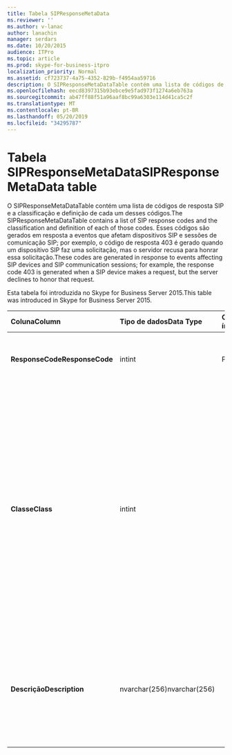 ```yaml
---
title: Tabela SIPResponseMetaData
ms.reviewer: ''
ms.author: v-lanac
author: lanachin
manager: serdars
ms.date: 10/20/2015
audience: ITPro
ms.topic: article
ms.prod: skype-for-business-itpro
localization_priority: Normal
ms.assetid: cf723737-4a75-4352-829b-f4954aa59716
description: O SIPResponseMetaDataTable contém uma lista de códigos de resposta SIP e a classificação e definição de cada um desses códigos. Esses códigos são gerados em resposta a eventos que afetam dispositivos SIP e sessões de comunicação SIP; por exemplo, o código de resposta 403 é gerado quando um dispositivo SIP faz uma solicitação, mas o servidor recusa para honrar essa solicitação.
ms.openlocfilehash: eecd8397315b93ebce9e5fad973f1274a6eb763a
ms.sourcegitcommit: ab47ff88f51a96aaf8bc99a6303e114d41ca5c2f
ms.translationtype: MT
ms.contentlocale: pt-BR
ms.lasthandoff: 05/20/2019
ms.locfileid: "34295787"
---
```

# <a name="sipresponsemetadata-table"></a><span data-ttu-id="80111-104">Tabela SIPResponseMetaData</span><span class="sxs-lookup"><span data-stu-id="80111-104">SIPResponseMetaData table</span></span>
 
<span data-ttu-id="80111-105">O SIPResponseMetaDataTable contém uma lista de códigos de resposta SIP e a classificação e definição de cada um desses códigos.</span><span class="sxs-lookup"><span data-stu-id="80111-105">The SIPResponseMetaDataTable contains a list of SIP response codes and the classification and definition of each of those codes.</span></span> <span data-ttu-id="80111-106">Esses códigos são gerados em resposta a eventos que afetam dispositivos SIP e sessões de comunicação SIP; por exemplo, o código de resposta 403 é gerado quando um dispositivo SIP faz uma solicitação, mas o servidor recusa para honrar essa solicitação.</span><span class="sxs-lookup"><span data-stu-id="80111-106">These codes are generated in response to events affecting SIP devices and SIP communication sessions; for example, the response code 403 is generated when a SIP device makes a request, but the server declines to honor that request.</span></span>
  
<span data-ttu-id="80111-107">Esta tabela foi introduzida no Skype for Business Server 2015.</span><span class="sxs-lookup"><span data-stu-id="80111-107">This table was introduced in Skype for Business Server 2015.</span></span>
  
|<span data-ttu-id="80111-108">**Coluna**</span><span class="sxs-lookup"><span data-stu-id="80111-108">**Column**</span></span>|<span data-ttu-id="80111-109">**Tipo de dados**</span><span class="sxs-lookup"><span data-stu-id="80111-109">**Data Type**</span></span>|<span data-ttu-id="80111-110">**Chave/índice**</span><span class="sxs-lookup"><span data-stu-id="80111-110">**Key/Index**</span></span>|<span data-ttu-id="80111-111">**Detalhes**</span><span class="sxs-lookup"><span data-stu-id="80111-111">**Details**</span></span>|
|:-----|:-----|:-----|:-----|
|<span data-ttu-id="80111-112">**ResponseCode**</span><span class="sxs-lookup"><span data-stu-id="80111-112">**ResponseCode**</span></span> <br/> |<span data-ttu-id="80111-113">int</span><span class="sxs-lookup"><span data-stu-id="80111-113">int</span></span>  <br/> |<span data-ttu-id="80111-114">Primária</span><span class="sxs-lookup"><span data-stu-id="80111-114">Primary</span></span>  <br/> |<span data-ttu-id="80111-115">Valor numérico que representa o código de resposta SIP.</span><span class="sxs-lookup"><span data-stu-id="80111-115">Numeric value that represents the SIP response code.</span></span>  <br/> |
|<span data-ttu-id="80111-116">**Classe**</span><span class="sxs-lookup"><span data-stu-id="80111-116">**Class**</span></span> <br/> |<span data-ttu-id="80111-117">int</span><span class="sxs-lookup"><span data-stu-id="80111-117">int</span></span>  <br/> || <span data-ttu-id="80111-118">Classificação geral do código de resposta.</span><span class="sxs-lookup"><span data-stu-id="80111-118">General classification for the response code.</span></span> <span data-ttu-id="80111-119">As classificações incluem:</span><span class="sxs-lookup"><span data-stu-id="80111-119">Classifications include:</span></span> <br/>  <span data-ttu-id="80111-120">1-respostas informativas</span><span class="sxs-lookup"><span data-stu-id="80111-120">1 - Informational Responses</span></span> <br/>  <span data-ttu-id="80111-121">2-respostas bem-sucedidas</span><span class="sxs-lookup"><span data-stu-id="80111-121">2 - Successful Responses</span></span> <br/>  <span data-ttu-id="80111-122">3-respostas de redirecionamento</span><span class="sxs-lookup"><span data-stu-id="80111-122">3 - Redirection Responses</span></span> <br/>  <span data-ttu-id="80111-123">4-respostas de falha do cliente</span><span class="sxs-lookup"><span data-stu-id="80111-123">4 - Client Failure Responses</span></span> <br/>  <span data-ttu-id="80111-124">5--respostas de falha do servidor</span><span class="sxs-lookup"><span data-stu-id="80111-124">5 -- Server Failure Responses</span></span> <br/>  <span data-ttu-id="80111-125">6-resposta de falha global</span><span class="sxs-lookup"><span data-stu-id="80111-125">6 - Global Failure Response</span></span> <br/> |
|<span data-ttu-id="80111-126">**Descrição**</span><span class="sxs-lookup"><span data-stu-id="80111-126">**Description**</span></span> <br/> |<span data-ttu-id="80111-127">nvarchar(256)</span><span class="sxs-lookup"><span data-stu-id="80111-127">nvarchar(256)</span></span>  <br/> ||<span data-ttu-id="80111-128">Descrição do código de resposta SIP.</span><span class="sxs-lookup"><span data-stu-id="80111-128">Description of the SIP response code.</span></span> <span data-ttu-id="80111-129">Por exemplo, o código de resposta 181 tem a seguinte descrição:</span><span class="sxs-lookup"><span data-stu-id="80111-129">For example, response code 181 has the following description:</span></span>  <br/> <span data-ttu-id="80111-130">A chamada está sendo encaminhada</span><span class="sxs-lookup"><span data-stu-id="80111-130">Call Is Being Forwarded</span></span>  <br/> |
   

